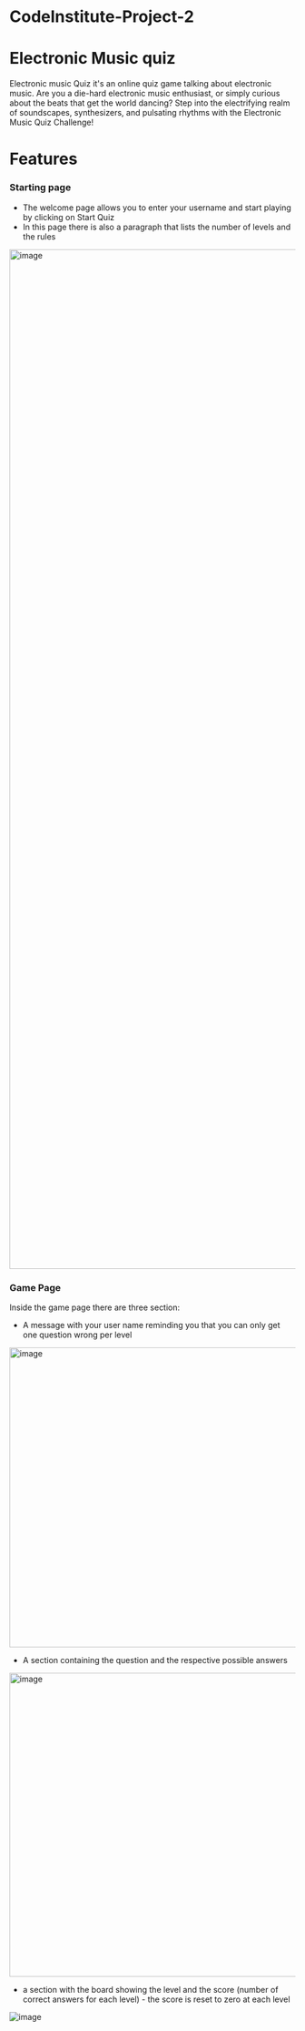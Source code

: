 # CodeInstitute-Project-2
<H1>Electronic Music quiz</H1>
Electronic music Quiz it's an online quiz game talking about electronic music. Are you a die-hard electronic music enthusiast, or simply curious about the beats that get the world dancing? Step into the electrifying realm of soundscapes, synthesizers, and pulsating rhythms with the Electronic Music Quiz Challenge!

<h1>Features</h1>

<h3>Starting page</h3>
<ul>
  <li>The welcome page allows you to enter your username and start playing by clicking on Start Quiz</li>
  <li>In this page there is also a paragraph that lists the number of levels and the rules</li>
</ul>


<img width="1792" alt="image" src="https://github.com/mick-s9/CodeInstitute_Project_2/assets/65968792/412dddd3-9828-45e5-b9f4-965bba0573ad">



<h3>Game Page</h3>

Inside the game page there are three section:

<ul>
  <li>A message with your user name reminding you that you can only get one question wrong per level</li>
</ul>

<img width="527" alt="image" src="https://github.com/mick-s9/CodeInstitute_Project_2/assets/65968792/f8a2fad4-96af-40d9-b3ec-c102953735cf">


<ul>
  <li>A section containing the question and the respective possible answers</li>
</ul>


<img width="534" alt="image" src="https://github.com/mick-s9/CodeInstitute_Project_2/assets/65968792/6a89e130-508a-4ee9-af7d-cc96ecfd0dd9">


<ul>
  <li>a section with the board showing the level and the score (number of correct answers for each level) - the score is reset to zero at each level</li>
</ul>

![image](https://github.com/mick-s9/CodeInstitute_Project_2/assets/65968792/c296c104-2b1e-4be5-882a-8ebbaef3d2e1)



